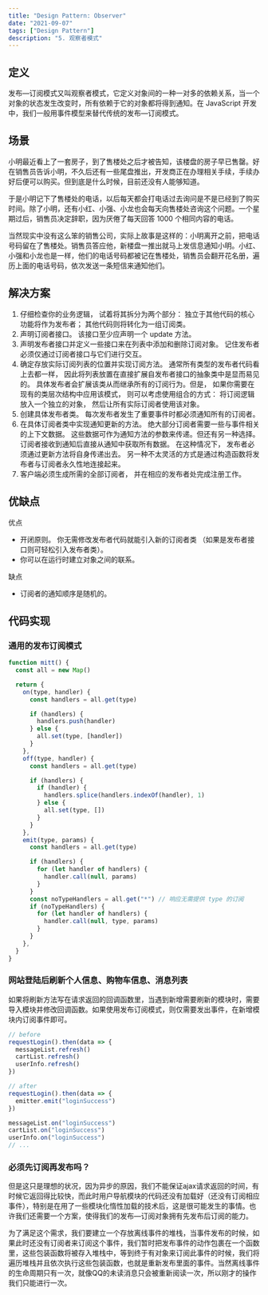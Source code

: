 ```yaml
---
title: "Design Pattern: Observer"
date: "2021-09-07"
tags: ["Design Pattern"]
description: "5. 观察者模式"
---
```


## 定义

发布—订阅模式又叫观察者模式，它定义对象间的一种一对多的依赖关系，当一个对象的状态发生改变时，所有依赖于它的对象都将得到通知。在 JavaScript 开发中，我们一般用事件模型来替代传统的发布—订阅模式。

## 场景

小明最近看上了一套房子，到了售楼处之后才被告知，该楼盘的房子早已售罄。好在销售员告诉小明，不久后还有一些尾盘推出，开发商正在办理相关手续，手续办好后便可以购买。但到底是什么时候，目前还没有人能够知道。

于是小明记下了售楼处的电话，以后每天都会打电话过去询问是不是已经到了购买时间。除了小明，还有小红、小强、小龙也会每天向售楼处咨询这个问题。一个星期过后，销售员决定辞职，因为厌倦了每天回答 1000 个相同内容的电话。

当然现实中没有这么笨的销售公司，实际上故事是这样的：小明离开之前，把电话号码留在了售楼处。销售员答应他，新楼盘一推出就马上发信息通知小明。小红、小强和小龙也是一样，他们的电话号码都被记在售楼处，销售员会翻开花名册，遍历上面的电话号码，依次发送一条短信来通知他们。

## 解决方案

1. 仔细检查你的业务逻辑， 试着将其拆分为两个部分： 独立于其他代码的核心功能将作为发布者； 其他代码则将转化为一组订阅类。
2. 声明订阅者接口。 该接口至少应声明一个 update 方法。
3. 声明发布者接口并定义一些接口来在列表中添加和删除订阅对象。 记住发布者必须仅通过订阅者接口与它们进行交互。
4. 确定存放实际订阅列表的位置并实现订阅方法。 通常所有类型的发布者代码看上去都一样， 因此将列表放置在直接扩展自发布者接口的抽象类中是显而易见的。 具体发布者会扩展该类从而继承所有的订阅行为。但是， 如果你需要在现有的类层次结构中应用该模式， 则可以考虑使用组合的方式： 将订阅逻辑放入一个独立的对象， 然后让所有实际订阅者使用该对象。
5. 创建具体发布者类。 每次发布者发生了重要事件时都必须通知所有的订阅者。
6. 在具体订阅者类中实现通知更新的方法。 绝大部分订阅者需要一些与事件相关的上下文数据。 这些数据可作为通知方法的参数来传递。但还有另一种选择。 订阅者接收到通知后直接从通知中获取所有数据。 在这种情况下， 发布者必须通过更新方法将自身传递出去。 另一种不太灵活的方式是通过构造函数将发布者与订阅者永久性地连接起来。
7. 客户端必须生成所需的全部订阅者， 并在相应的发布者处完成注册工作。

## 优缺点

优点

- 开闭原则。 你无需修改发布者代码就能引入新的订阅者类 （如果是发布者接口则可轻松引入发布者类）。
- 你可以在运行时建立对象之间的联系。

缺点

- 订阅者的通知顺序是随机的。

## 代码实现

### 通用的发布订阅模式

```js
function mitt() {
  const all = new Map()

  return {
    on(type, handler) {
      const handlers = all.get(type)

      if (handlers) {
        handlers.push(handler)
      } else {
        all.set(type, [handler])
      }
    },
    off(type, handler) {
      const handlers = all.get(type)

      if (handlers) {
        if (handler) {
          handlers.splice(handlers.indexOf(handler), 1)
        } else {
          all.set(type, [])
        }
      }
    },
    emit(type, params) {
      const handlers = all.get(type)

      if (handlers) {
        for (let handler of handlers) {
          handler.call(null, params)
        }
      }
      const noTypeHandlers = all.get("*") // 响应无需提供 type 的订阅
      if (noTypeHandlers) {
        for (let handler of handlers) {
          handler.call(null, type, params)
        }
      }
    },
  }
}
```

### 网站登陆后刷新个人信息、购物车信息、消息列表

如果将刷新方法写在请求返回的回调函数里，当遇到新增需要刷新的模块时，需要导入模块并修改回调函数。如果使用发布订阅模式，则仅需要发出事件，在新增模块内订阅事件即可。

```js
// before
requestLogin().then(data => {
  messageList.refresh()
  cartList.refresh()
  userInfo.refresh()
})

// after
requestLogin().then(data => {
  emitter.emit("loginSuccess")
})

messageList.on("loginSuccess")
cartList.on("loginSuccess")
userInfo.on("loginSuccess")
// ...
```

### 必须先订阅再发布吗？

但是这只是理想的状况，因为异步的原因，我们不能保证ajax请求返回的时间，有时候它返回得比较快，而此时用户导航模块的代码还没有加载好（还没有订阅相应事件），特别是在用了一些模块化惰性加载的技术后，这是很可能发生的事情。也许我们还需要一个方案，使得我们的发布—订阅对象拥有先发布后订阅的能力。

为了满足这个需求，我们要建立一个存放离线事件的堆栈，当事件发布的时候，如果此时还没有订阅者来订阅这个事件，我们暂时把发布事件的动作包裹在一个函数里，这些包装函数将被存入堆栈中，等到终于有对象来订阅此事件的时候，我们将遍历堆栈并且依次执行这些包装函数，也就是重新发布里面的事件。当然离线事件的生命周期只有一次，就像QQ的未读消息只会被重新阅读一次，所以刚才的操作我们只能进行一次。